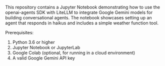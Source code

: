 This repository contains a Jupyter Notebook demonstrating how to use the openai-agents SDK with LiteLLM to integrate Google Gemini models for building conversational agents. The notebook showcases setting up an agent that responds in haikus and includes a simple weather function tool.

Prerequisites:
1. Python 3.6 or higher
2. Jupyter Notebook or JupyterLab
3. Google Colab (optional, for running in a cloud environment)
4. A valid Google Gemini API key
